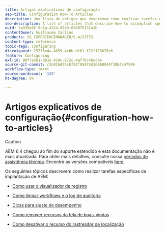 ```yaml
---
title: Artigos explicativos de configuração
seo-title: Configuration How-To Articles
description: Uma lista de artigos que descrevem como realizar tarefas de implantação específicas no AEM.
seo-description: A list of articles that describe how to accomplish specific deployment tasks in AEM.
uuid: 5a339a6f-9c1a-4324-92d3-08b975131a1b
contentOwner: Guillaume Carlino
products: SG_EXPERIENCEMANAGER/6.4/SITES
content-type: reference
topic-tags: configuring
discoiquuid: 257f3e4a-4b59-4cbb-bf61-f72f173676e6
feature: Configuring
exl-id: 98f7a6b1-8b16-410c-872c-4af7bc4bcc64
source-git-commit: c5b816d74c6f02f85476d16868844f39b4c47996
workflow-type: tm+mt
source-wordcount: '120'
ht-degree: 6%

---
```


# Artigos explicativos de configuração{#configuration-how-to-articles}

>[!CAUTION]
>
>AEM 6.4 chegou ao fim do suporte estendido e esta documentação não é mais atualizada. Para obter mais detalhes, consulte nossa [períodos de assistência técnica](https://helpx.adobe.com/br/support/programs/eol-matrix.html). Encontre as versões compatíveis [here](https://experienceleague.adobe.com/docs/).

Os seguintes tópicos descrevem como realizar tarefas específicas de implantação de AEM:

* [Como usar o visualizador de registro](https://helpx.adobe.com/experience-manager/kb/logsviewer.html)
* [Como limpar workflows e o log de auditoria](https://helpx.adobe.com/experience-manager/kb/howtopurgewf.html)

* [Dicas para ajuste de desempenho](https://helpx.adobe.com/experience-manager/kb/performance-tuning-tips.html)
* [Como remover recursos da tela de boas-vindas](/help/sites-developing/customizing-the-welcome-console.md)
* [Como desativar o recurso do rastreador de localização](https://helpx.adobe.com/experience-manager/kb/turn-off-geolocation.html)
